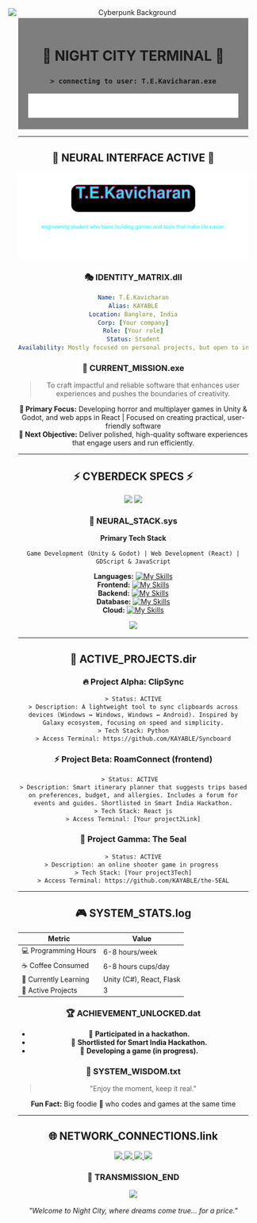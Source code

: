 <div align="center" style="position: relative; padding: 20px;">
  <img src="assets/bg.png" alt="Cyberpunk Background" style="width: 100%; position: absolute; top: 0; left: 0; z-index: -1;">
  <div style="position: relative; z-index: 1; background: rgba(0, 0, 0, 0.5); padding: 20px;">

# 🌃 NIGHT CITY TERMINAL 🌃
### `> connecting to user: T.E.Kavicharan.exe`

<img src="https://raw.githubusercontent.com/KAYABLE/KAYABLE/main/assets/typing.svg" alt="Typing SVG" />

</div>

---

<div align="center">

## 🔮 NEURAL INTERFACE ACTIVE 🔮

<div align="center">
<img src="https://raw.githubusercontent.com/KAYABLE/KAYABLE/main/assets/capsule.svg" alt="Profile Banner" />

</div>

</div>

### 🎭 IDENTITY_MATRIX.dll
```yaml
Name: T.E.Kavicharan
Alias: KAYABLE
Location: Banglore, India
Corp: [Your company]
Role: [Your role]
Status: Student
Availability: Mostly focused on personal projects, but open to interesting collaborations
```

### 💫 CURRENT_MISSION.exe
> To craft impactful and reliable software that enhances user experiences and pushes the boundaries of creativity.

**🎯 Primary Focus:** Developing horror and multiplayer games in Unity & Godot, and web apps in React | Focused on creating practical, user-friendly software  
**🚀 Next Objective:** Deliver polished, high-quality software experiences that engage users and run efficiently.

---

<div align="center">

## ⚡ CYBERDECK SPECS ⚡

<img src="https://github-readme-stats.vercel.app/api?username=KAYABLE&show_icons=true&theme=synthwave&hide_border=true&bg_color=0d1117&title_color=ff00ff&icon_color=00ffff&text_color=ffffff" />

<img src="https://github-readme-streak-stats.herokuapp.com/?user=KAYABLE&theme=neon-dark&hide_border=true&background=0d1117&stroke=ff00ff&ring=00ffff&fire=ff6600&currStreakLabel=ff00ff" />

</div>

### 🧠 NEURAL_STACK.sys
<div align="center">

**Primary Tech Stack**
```
Game Development (Unity & Godot) | Web Development (React) | GDScript & JavaScript
```

**Languages:** [![My Skills](https://skillicons.dev/icons?i=react,js,ts,tailwindcss,vite,python,flask,mysql,mongodb,firebase,oracle,docker,linux,ubuntu,figma,numpy,jupyter,git,github,vscode,postman,vim,discord)](https://skillicons.dev)  
**Frontend:** [![My Skills](https://skillicons.dev/icons?i=react,js,ts,tailwindcss,vite)](https://skillicons.dev)  
**Backend:** [![My Skills](https://skillicons.dev/icons?i=python,flask)](https://skillicons.dev)  
**Database:** [![My Skills](https://skillicons.dev/icons?i=mysql,mongodb,firebase,oracle)](https://skillicons.dev)  
**Cloud:** [![My Skills](https://skillicons.dev/icons?i=docker,linux,ubuntu)](https://skillicons.dev)

<img src="https://skillicons.dev/icons?i=js,ts,react,nodejs,python,docker,aws,mongodb&theme=dark" />

</div>

---

## 🌆 ACTIVE_PROJECTS.dir

### 🔥 Project Alpha: ClipSync
```
> Status: ACTIVE
> Description: A lightweight tool to sync clipboards across devices (Windows ↔ Windows, Windows ↔ Android). Inspired by Galaxy ecosystem, focusing on speed and simplicity.
> Tech Stack: Python
> Access Terminal: https://github.com/KAYABLE/Syncboard
```

### ⚡ Project Beta: RoamConnect (frontend)
```
> Status: ACTIVE  
> Description: Smart itinerary planner that suggests trips based on preferences, budget, and allergies. Includes a forum for events and guides. Shortlisted in Smart India Hackathon.
> Tech Stack: React js
> Access Terminal: [Your project2Link]
```

### 🌟 Project Gamma: The 5eal
```
> Status: ACTIVE
> Description: an online shooter game in progress 
> Tech Stack: [Your project3Tech]
> Access Terminal: https://github.com/KAYABLE/the-5EAL
```

---

<div align="center">

## 🎮 SYSTEM_STATS.log

| Metric | Value |
|--------|-------|
| 💻 Programming Hours | 6-8 hours/week |
| ☕ Coffee Consumed | 6-8 hours cups/day |
| 🔄 Currently Learning | Unity (C#), React, Flask |
| 🎯 Active Projects | 3 |

</div>

### 🏆 ACHIEVEMENT_UNLOCKED.dat
- 🥇 **Participated in a hackathon.**
- 🥈 **Shortlisted for Smart India Hackathon.**
- 🥉 **Developing a game (in progress).**

### 💭 SYSTEM_WISDOM.txt
> "Enjoy the moment, keep it real."

**Fun Fact:** Big foodie 🍕 who codes and games at the same time

---

<div align="center">

## 🌐 NETWORK_CONNECTIONS.link

<a href="https://linkedin.com/in/kavicharan-elangovan-16036b306">
  <img src="https://img.shields.io/badge/LinkedIn-0077B5?style=for-the-badge&logo=linkedin&logoColor=white&labelColor=0d1117&color=ff00ff" />
</a>
<a href="https://twitter.com/[Your twitter]">
  <img src="https://img.shields.io/badge/Twitter-1DA1F2?style=for-the-badge&logo=twitter&logoColor=white&labelColor=0d1117&color=00ffff" />
</a>
<a href="[Your portfolio]">
  <img src="https://img.shields.io/badge/Portfolio-FF5722?style=for-the-badge&logo=safari&logoColor=white&labelColor=0d1117&color=ff6600" />
</a>
<a href="mailto:kavicharan.elangovan@gmail.com">
  <img src="https://img.shields.io/badge/Email-D14836?style=for-the-badge&logo=gmail&logoColor=white&labelColor=0d1117&color=ff00ff" />
</a>

### 📡 TRANSMISSION_END

<img src="https://capsule-render.vercel.app/api?type=waving&color=gradient&customColorList=12&height=100&section=footer&animation=twinkling" />

*"Welcome to Night City, where dreams come true... for a price."*

</div>
</div>